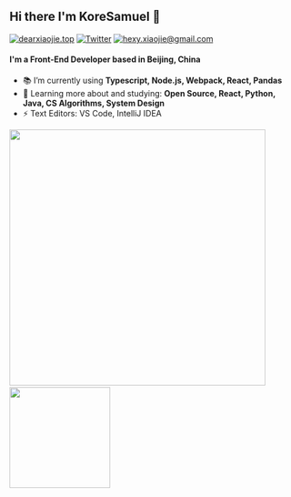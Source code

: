 ## Hi there I'm KoreSamuel :lemon:

[![dearxiaojie.top](https://img.shields.io/static/v1?label=dearxiaojie.top&message=%20&color=yellow&logo=&style=flat-square&logoColor=white)](https://dearxiaojie.top/)
[![Twitter](https://img.shields.io/static/v1?label=Twitter&message=%20&color=orange&logo=Twitter&style=flat-square&logoColor=white)](https://twitter.com/dearxiaojie/)
[![hexy.xiaojie@gmail.com](https://img.shields.io/static/v1?label=hexy.xiaojie@gmail.com&message=%20&color=red&logo=gmail&style=flat-square&logoColor=white)](mailto:hexy.xiaojie@gmail.com)

#### I'm a Front-End Developer based in Beijing, China
    
- 📚 I’m currently using **Typescript, Node.js, Webpack, React, Pandas**
- 🌱 Learning more about and studying: **Open Source, React, Python, Java, CS Algorithms, System Design**
- ⚡ Text Editors: VS Code, IntelliJ IDEA


<p align="left">
   <img src="https://github-readme-stats.vercel.app/api?username=koresamuel&show_icons=true" width="450">&nbsp;<img src="https://github-readme-stats.vercel.app/api/top-langs/?username=koresamuel&layout=compact" height="177">
</p>
